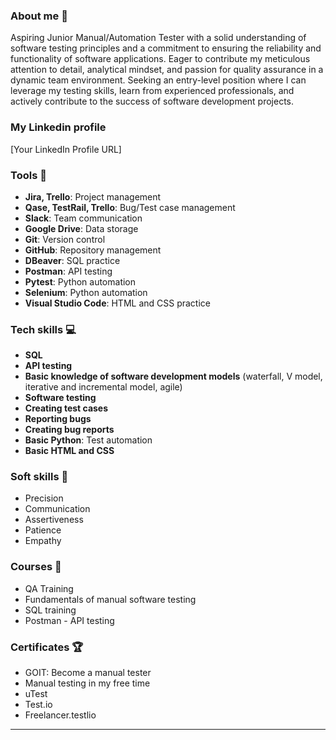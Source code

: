 ### About me 👋
Aspiring Junior Manual/Automation Tester with a solid understanding of software testing principles and a commitment to ensuring the reliability and functionality of software applications.
Eager to contribute my meticulous attention to detail, analytical mindset, and passion for quality assurance in a dynamic team environment. Seeking an entry-level position where I can leverage my testing skills,
learn from experienced professionals, and actively contribute to the success of software development projects.

### My Linkedin profile
[Your LinkedIn Profile URL]

### Tools 🔧
- **Jira, Trello**: Project management
- **Qase, TestRail, Trello**: Bug/Test case management
- **Slack**: Team communication
- **Google Drive**: Data storage
- **Git**: Version control
- **GitHub**: Repository management
- **DBeaver**: SQL practice
- **Postman**: API testing
- **Pytest**: Python automation
- **Selenium**: Python automation
- **Visual Studio Code**: HTML and CSS practice

### Tech skills 💻
- **SQL**
- **API testing**
- **Basic knowledge of software development models** (waterfall, V model, iterative and incremental model, agile)
- **Software testing**
- **Creating test cases**
- **Reporting bugs**
- **Creating bug reports**
- **Basic Python**: Test automation
- **Basic HTML and CSS**

### Soft skills 📁
- Precision
- Communication
- Assertiveness
- Patience
- Empathy

### Courses 📓
- QA Training
- Fundamentals of manual software testing
- SQL training
- Postman - API testing

### Certificates 🏆
- GOIT: Become a manual tester
- Manual testing in my free time
- uTest
- Test.io
- Freelancer.testlio
---
